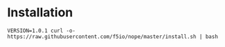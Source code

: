 # Installation

```
VERSION=1.0.1 curl -o- https://raw.githubusercontent.com/f5io/nope/master/install.sh | bash
```

